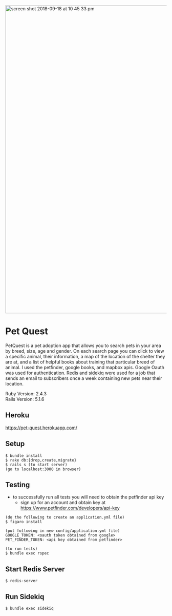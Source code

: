 <img width="960" alt="screen shot 2018-09-18 at 10 45 33 pm" src="https://user-images.githubusercontent.com/30483194/46432250-02c78d00-c70b-11e8-9207-db249caec277.png">  
  
# Pet Quest  
  
PetQuest is a pet adoption app that allows you to search pets in your area by breed, size, age and gender. On each search page you can click to view a specific animal, their information, a map of the location of the shelter they are at, and a list of helpful books about training that particular breed of animal. I used the petfinder, google books, and mapbox apis. Google Oauth was used for authentication. Redis and sidekiq were used for a job that sends an email to subscribers once a week containing new pets near their location.  

Ruby Version: 2.4.3  
Rails Version: 5.1.6  
  
## Heroku  
https://pet-quest.herokuapp.com/  
  

## Setup  
  
```
$ bundle install
$ rake db:{drop,create,migrate}  
$ rails s (to start server) 
(go to localhost:3000 in browser)  
```  

## Testing  
* to successfully run all tests you will need to obtain the petfinder api key
  - sign up for an account and obtain key at https://www.petfinder.com/developers/api-key  
  
```
(do the following to create an application.yml file)
$ figaro install 

(put following in new config/application.yml file)
GOOGLE_TOKEN: <oauth token obtained from google>  
PET_FINDER_TOKEN: <api key obtained from petfinder>

(to run tests)
$ bundle exec rspec 
``` 

## Start Redis Server  
 ```
 $ redis-server  
 
 ``` 
 
 ## Run Sidekiq 

``` 
$ bundle exec sidekiq  
```  
